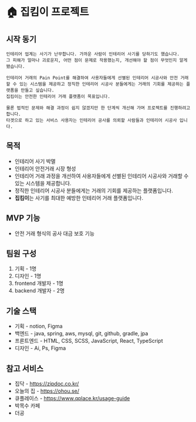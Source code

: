 # 🏠 집킴이 프로젝트

## 시작 동기
    
    인테리어 업계는 사기가 난무합니다. 가까운 사람이 인테리어 사기를 당하기도 했습니다.
    그 피해가 얼마나 괴로운지, 어떤 점이 문제로 작용했는지, 개선해야 할 점이 무엇인지 알게 됐습니다.
    
    인테리어 거래의 Pain Point를 해결하여 사용자들에게 선별된 인테리어 시공사와 안전 거래할 수 있는 시스템을 제공하고 정직한 인테리어 시공사 분들에게는 거래의 기회를 제공하는 플랫폼을 만들고 싶습니다. 
    집킴이는 안전한 인테리어 거래 플랫폼이 목표입니다.
    
    물론 법적인 문제와 해결 과정이 쉽지 않겠지만 한 단계씩 개선해 가며 프로젝트를 진행하려고 합니다.
    타겟으로 하고 있는 서비스 사용자는 인테리어 공사를 의뢰할 사람들과 인테리어 시공사 입니다.
    
## 목적

- 인테리어 사기 박멸
- 인테리어 안전거래 시장 형성
- 인테리어 거래 과정을 개선하여 사용자들에게 선별된 인테리어 시공사와 거래할 수 있는 시스템을 제공합니다.
- 정직한 인테리어 시공사 분들에게는 거래의 기회를 제공하는 플랫폼입니다.
- **집킴이**는 사기를 최대한 예방한 인테리어 거래 플랫폼입니다.


## MVP 기능
- 안전 거래 형식의 공사 대금 보호 기능  


## 팀원 구성
1. 기획 - 1명
2. 디자인 - 1명
3. frontend 개발자 - 1명
4. backend 개발자 - 2명


## 기술 스택

- 기획 - notion, Figma
- 백엔드 - java, spring, aws, mysql, git, github, gradle, jpa
- 프론트엔드 - HTML, CSS, SCSS, JavaScript, React, TypeScript
- 디자인 - Ai, Ps, Figma


## 참고 서비스

- 집닥 - https://zipdoc.co.kr/
- 오늘의 집 - https://ohou.se/
- 큐플레이스 - https://www.qplace.kr/usage-guide
- 박목수 카페
- 더공

<!--

**Here are some ideas to get you started:**

🙋‍♀️ A short introduction - what is your organization all about?
🌈 Contribution guidelines - how can the community get involved?
👩‍💻 Useful resources - where can the community find your docs? Is there anything else the community should know?
🍿 Fun facts - what does your team eat for breakfast?
🧙 Remember, you can do mighty things with the power of [Markdown](https://docs.github.com/github/writing-on-github/getting-started-with-writing-and-formatting-on-github/basic-writing-and-formatting-syntax)
-->

